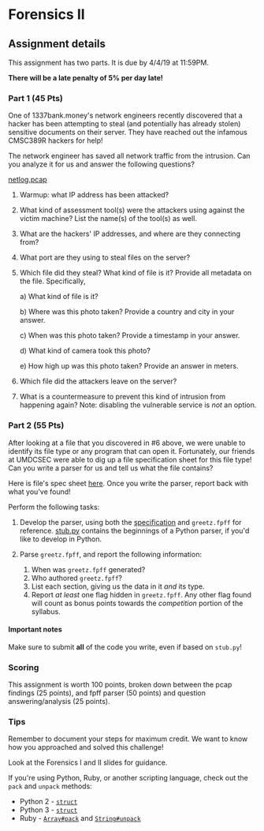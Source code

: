 # Forensics II

## Assignment details

This assignment has two parts. It is due by 4/4/19 at 11:59PM.

**There will be a late penalty of 5% per day late!**

### Part 1 (45 Pts)

One of 1337bank.money's network engineers recently discovered that a hacker has been attempting to steal (and potentially has already stolen) sensitive documents on their server. They have reached out the infamous CMSC389R hackers for help!

The network engineer has saved all network traffic from the intrusion. Can you analyze it for us and answer the following questions?

[netlog.pcap](netlog.pcap)

1. Warmup: what IP address has been attacked?

2. What kind of assessment tool(s) were the attackers using against the victim machine? List the name(s) of the tool(s) as well.

3. What are the hackers' IP addresses, and where are they connecting from?

4. What port are they using to steal files on the server?

5. Which file did they steal? What kind of file is it? Provide all metadata on the file. Specifically,

    a) What kind of file is it?

    b) Where was this photo taken? Provide a country and city in your answer.

    c) When was this photo taken? Provide a timestamp in your answer.

    d) What kind of camera took this photo?

    e) How high up was this photo taken? Provide an answer in meters.

6. Which file did the attackers leave on the server?

7. What is a countermeasure to prevent this kind of intrusion from happening again? Note: disabling the vulnerable service is *not* an option.

### Part 2 (55 Pts)

After looking at a file that you discovered in #6 above, we were unable to identify its file type or any program that can open it. Fortunately, our friends at UMDCSEC were able to dig up a file specification sheet for this file type! Can you write a parser for us and tell us what the file contains?

Here is file's spec sheet [here](fpff-spec.md). Once you write the parser, report back with what you've found!

Perform the following tasks:

1. Develop the parser, using both the
[specification](fpff-spec.md) and
`greetz.fpff` for reference. [stub.py](stub.py) contains the beginnings of a Python parser, if
you'd like to develop in Python.

2. Parse `greetz.fpff`, and report the following information:
    1. When was `greetz.fpff` generated?
    2. Who authored `greetz.fpff`?
    4. List each section, giving us the data in it *and* its type.
    5. Report *at least* one flag hidden in `greetz.fpff`. Any other flag found will count as bonus points towards the *competition* portion of the syllabus.

#### Important notes

Make sure to submit **all** of the code you write, even if based on `stub.py`!

### Scoring

This assignment is worth 100 points, broken down between the pcap findings (25 points), and fpff parser (50 points) and question answering/analysis (25 points).

### Tips

Remember to document your steps for maximum credit. We want to know how you approached and solved this challenge!

Look at the Forensics I and II slides for guidance.

If you're using Python, Ruby, or another scripting language, check out the `pack` and `unpack`
methods:

* Python 2 - [`struct`](https://docs.python.org/2/library/struct.html)
* Python 3 - [`struct`](https://docs.python.org/3.5/library/struct.html)
* Ruby - [`Array#pack`](https://ruby-doc.org/core-2.5.0/Array.html#method-i-pack) and
[`String#unpack`](https://ruby-doc.org/core-2.5.0/String.html#method-i-unpack)
